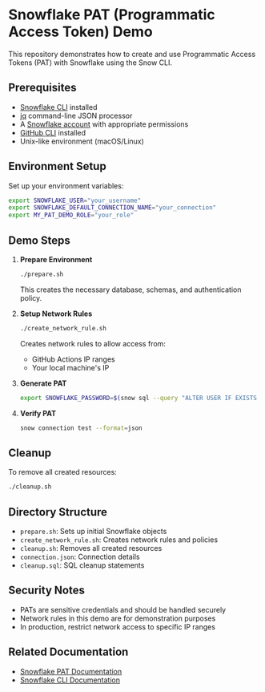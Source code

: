 # Snowflake PAT (Programmatic Access Token) Demo

This repository demonstrates how to create and use Programmatic Access Tokens (PAT) with Snowflake using the Snow CLI.

## Prerequisites

- [Snowflake CLI](https://docs.snowflake.com/en/developer-guide/snowflake-cli/index) installed
- [jq](https://stedolan.github.io/jq/) command-line JSON processor
- A [Snowflake account](https://signup.snowflake.com/) with appropriate permissions
- [GitHub CLI](https://cli.github.com/) installed
- Unix-like environment (macOS/Linux)

## Environment Setup

Set up your environment variables:

```bash
export SNOWFLAKE_USER="your_username"
export SNOWFLAKE_DEFAULT_CONNECTION_NAME="your_connection"
export MY_PAT_DEMO_ROLE="your_role"
```

## Demo Steps

1. **Prepare Environment**
   ```bash
   ./prepare.sh
   ```
   This creates the necessary database, schemas, and authentication policy.

2. **Setup Network Rules**
   ```bash
   ./create_network_rule.sh
   ```
   Creates network rules to allow access from:
   - GitHub Actions IP ranges
   - Your local machine's IP

3. **Generate PAT**
   ```bash
   export SNOWFLAKE_PASSWORD=$(snow sql --query "ALTER USER IF EXISTS $SNOWFLAKE_USER ADD PAT my_demo_pat ROLE_RESTRICTION = $MY_PAT_DEMO_ROLE" --format=json | jq -r '.[] | .token_secret')
   ```

4. **Verify PAT**
   ```bash
   snow connection test --format=json
   ```

## Cleanup

To remove all created resources:

```bash
./cleanup.sh
```

## Directory Structure

- `prepare.sh`: Sets up initial Snowflake objects
- `create_network_rule.sh`: Creates network rules and policies
- `cleanup.sh`: Removes all created resources
- `connection.json`: Connection details
- `cleanup.sql`: SQL cleanup statements

## Security Notes

- PATs are sensitive credentials and should be handled securely
- Network rules in this demo are for demonstration purposes
- In production, restrict network access to specific IP ranges

## Related Documentation

- [Snowflake PAT Documentation](https://docs.snowflake.com/en/user-guide/programmatic-access-tokens)
- [Snowflake CLI Documentation](https://docs.snowflake.com/en/developer-guide/snowflake-cli/index)